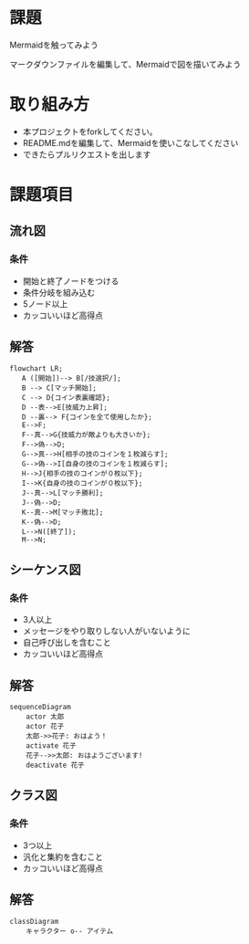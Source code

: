 # 課題
Mermaidを触ってみよう

マークダウンファイルを編集して、Mermaidで図を描いてみよう

# 取り組み方
* 本プロジェクトをforkしてください。
* README.mdを編集して、Mermaidを使いこなしてください
* できたらプルリクエストを出します

# 課題項目
## 流れ図
### 条件
- 開始と終了ノードをつける
- 条件分岐を組み込む
- 5ノード以上
- カッコいいほど高得点

## 解答
```mermaid
flowchart LR;
   A ([開始])--> B[/技選択/];
   B --> C[マッチ開始];
   C --> D{コイン表裏確認};
   D --表-->E[技威力上昇];
   D --裏--> F{コインを全て使用したか};
   E-->F;
   F--真-->G{技威力が敵よりも大きいか};
   F-->偽-->D;
   G-->真-->H[相手の技のコインを１枚減らす];
   G-->偽-->I[自身の技のコインを１枚減らす];
   H-->J{相手の技のコインが０枚以下};
   I-->K{自身の技のコインが０枚以下};
   J--真-->L[マッチ勝利];
   J--偽-->D;
   K--真-->M[マッチ敗北];
   K--偽-->D;
   L-->N([終了]);
   M-->N;
```

## シーケンス図
### 条件
- 3人以上
- メッセージをやり取りしない人がいないように
- 自己呼び出しを含むこと
- カッコいいほど高得点

## 解答
```mermaid
sequenceDiagram
    actor 太郎
    actor 花子
    太郎->>花子: おはよう！
    activate 花子
    花子-->>太郎: おはようございます!
    deactivate 花子
```

## クラス図

### 条件
- 3つ以上
- 汎化と集約を含むこと
- カッコいいほど高得点

## 解答
```mermaid
classDiagram
    キャラクター o-- アイテム
```
